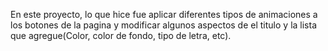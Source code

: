 En este proyecto, lo que hice fue aplicar diferentes tipos de animaciones a los botones de la pagina y modificar algunos aspectos de el titulo y la lista que agregue(Color, color de fondo, tipo de letra, etc).
